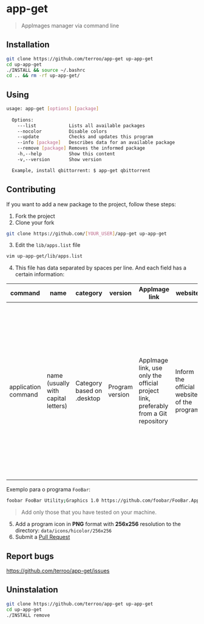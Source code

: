 # app-get
> AppImages manager via command line

## Installation
```sh
git clone https://github.com/terroo/app-get up-app-get
cd up-app-get
./INSTALL && source ~/.bashrc
cd .. && rm -rf up-app-get/
```

## Using
```sh
usage: app-get [options] [package]
  
  Options:
    ---list            Lists all available packages
    --nocolor          Disable colors
    --update           Checks and updates this program
    --info [package]   Describes data for an available package
    --remove [package] Removes the informed package
    -h,--help          Show this content
    -v,--version       Show version

  Example, install qbittorrent: $ app-get qbittorrent  
```

## Contributing
If you want to add a new package to the project, follow these steps:
1. Fork the project
2. Clone your fork
```sh
git clone https://github.com/[YOUR_USER]/app-get up-app-get
```
3. Edit the `lib/apps.list` file
```sh
vim up-app-get/lib/apps.list
```
4. This file has data separated by spaces per line. And each field has a certain information:

| command | name | category | version | AppImage link | website | icon/.desktop automatic
|---|---|---|---|---|---|---|
| application command | name (usually with capital letters) | Category based on .desktop | Program version | AppImage link, use only the official project link, preferably from a Git repository | Inform the official website of the program | If when you run AppImage for the first time and it opens a box asking if you want to create the .desktop and the icon automatically, check `true`, but after testing it on your machine, it does not generate and is not automatically available from Dash your system, check `false` |

Exemplo para o programa `FooBar`:
```sh
foobar FooBar Utility;Graphics 1.0 https://github.com/foobar/FooBar.AppImage https://foobar.net false
```
> Add only those that you have tested on your machine.
5. Add a program icon in **PNG** format with **256x256** resolution to the directory: `data/icons/hicolor/256x256`
6. Submit a [Pull Request](https://bit.ly/prenlink)

## Report bugs
<https://github.com/terroo/app-get/issues>

## Uninstalation
```sh
git clone https://github.com/terroo/app-get up-app-get
cd up-app-get
./INSTALL remove
```

